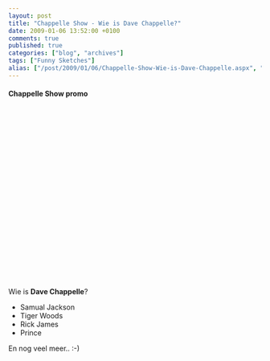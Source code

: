 ```yaml
---
layout: post
title: "Chappelle Show - Wie is Dave Chappelle?"
date: 2009-01-06 13:52:00 +0100
comments: true
published: true
categories: ["blog", "archives"]
tags: ["Funny Sketches"]
alias: ["/post/2009/01/06/Chappelle-Show-Wie-is-Dave-Chappelle.aspx", "/post/2009/01/06/chappelle-show-wie-is-dave-chappelle.aspx"]
---
```

<!-- more -->
#### Chappelle Show promo

<object width="425" height="344"><param name="movie" value="http://www.youtube.com/v/y4AoC-H2NPA&hl=nl&fs=1"></param><param name="allowFullScreen" value="true"></param><param name="allowscriptaccess" value="always"></param><embed src="http://www.youtube.com/v/y4AoC-H2NPA&hl=nl&fs=1" type="application/x-shockwave-flash" allowscriptaccess="always" allowfullscreen="true" width="425" height="344"></embed></object>

Wie is <strong>Dave Chappelle</strong>? 
<ul>
	<li>
	<div>
	Samual Jackson 
	</div>
	</li>
	<li>
	<div>
	Tiger Woods 
	</div>
	</li>
	<li>
	<div>
	Rick James 
	</div>
	</li>
	<li>
	<div>
	Prince 
	</div>
	</li>
</ul>
<p>
En nog veel meer.. :-) 
</p>
<p>
&nbsp;
</p>
